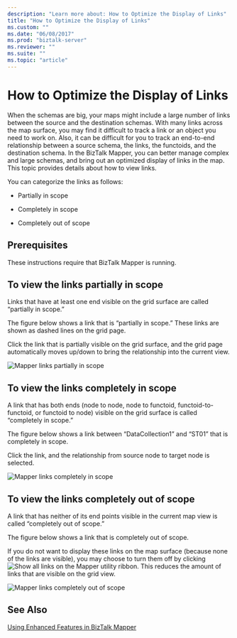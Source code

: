 ```yaml
---
description: "Learn more about: How to Optimize the Display of Links"
title: "How to Optimize the Display of Links"
ms.custom: ""
ms.date: "06/08/2017"
ms.prod: "biztalk-server"
ms.reviewer: ""
ms.suite: ""
ms.topic: "article"
---
```

# How to Optimize the Display of Links
When the schemas are big, your maps might include a large number of links between the source and the destination schemas. With many links across the map surface, you may find it difficult to track a link or an object you need to work on. Also, it can be difficult for you to track an end-to-end relationship between a source schema, the links, the functoids, and the destination schema. In the BizTalk Mapper, you can better manage complex and large schemas, and bring out an optimized display of links in the map. This topic provides details about how to view links.  
  
 You can categorize the links as follows:  
  
-   Partially in scope  
  
-   Completely in scope  
  
-   Completely out of scope  
  
## Prerequisites  
 These instructions require that BizTalk Mapper is running.  
  
## To view the links partially in scope  
 Links that have at least one end visible on the grid surface are called “partially in scope.”  
  
 The figure below shows a link that is “partially in scope.” These links are shown as dashed lines on the grid page.  
  
 Click the link that is partially visible on the grid surface, and the grid page automatically moves up/down to bring the relationship into the current view.  
  
 ![Mapper links partially in scope](../core/media/mapper-partiallyinscope.gif "Mapper_PartiallyInScope")  
  
## To view the links completely in scope  
 A link that has both ends (node to node, node to functoid, functoid-to-functoid, or functoid to node) visible on the grid surface is called “completely in scope.”  
  
 The figure below shows a link between “DataCollection1” and “ST01” that is completely in scope.  
  
 Click the link, and the relationship from source node to target node is selected.  
  
 ![Mapper links completely in scope](../core/media/mapper-completelyinscope.gif "Mapper_CompletelyInScope")  
  
## To view the links completely out of scope  
 A link that has neither of its end points visible in the current map view is called “completely out of scope.”  
  
 The figure below shows a link that is completely out of scope.  
  
 If you do not want to display these links on the map surface (because none of the links are visible), you may choose to turn them off by clicking ![Show all links](../core/media/mapper-showhideoutscopelinks.gif "Mapper_ShowHideOutScopeLinks") on the Mapper utility ribbon. This reduces the amount of links that are visible on the grid view.  
  
 ![Mapper links completely out of scope](../core/media/mapper-completelyoutscope.gif "Mapper_CompletelyOutScope")  
  
## See Also  
 [Using Enhanced Features in BizTalk Mapper](../core/using-enhanced-features-in-biztalk-mapper.md)
